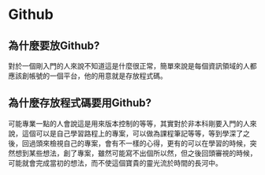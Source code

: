 # Github

## 為什麼要放Github?

對於一個剛入門的人來說不知道這是什麼很正常，簡單來說是每個資訊領域的人都應該創帳號的一個平台，他的用意就是存放程式碼。

## 為什麼存放程式碼要用Github?

可能專業一點的人會說這是用來版本控制的等等，其實對於非本科剛要入門的人來說，這個可以是自己學習路程上的專案，可以做為課程筆記等等，等到學深了之後，回過頭來檢視自己的專案，會有不一樣的心得，更有的可以在學習的時候，突然想到某些想法，創了專案，雖然可能寫不出個所以然，但之後回頭審視的時候，可能就會完成當初的想法，而不使這個寶貴的靈光流於時間的長河中。



